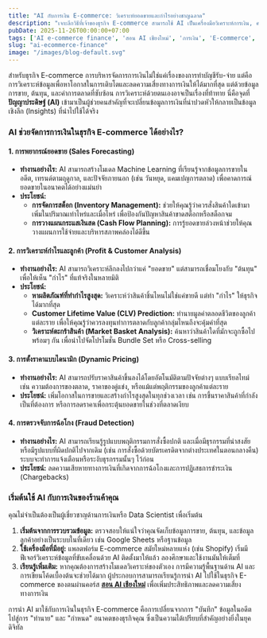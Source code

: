 ```yaml
---
title: "AI กับการเงิน E-commerce: วิเคราะห์ยอดขายและกำไรอย่างชาญฉลาด"
description: "เจาะลึกวิธีที่เจ้าของธุรกิจ E-commerce สามารถใช้ AI เป็นเครื่องมือวิเคราะห์การเงิน, คาดการณ์ยอดขาย, จัดการสต็อก, และเพิ่มผลกำไรได้อย่างแม่นยำ"
pubDate: 2025-11-26T00:00:00+07:00
tags: ['AI e-commerce finance', 'สอน AI เชียงใหม่', 'การเงิน', 'E-commerce', 'วิเคราะห์ข้อมูล']
slug: "ai-ecommerce-finance"
image: "/images/blog-default.svg"
---
```


สำหรับธุรกิจ E-commerce การบริหารจัดการการเงินไม่ใช่แค่เรื่องของการทำบัญชีรับ-จ่าย แต่คือการวิเคราะห์ข้อมูลเพื่อหาโอกาสในการเติบโตและลดความเสี่ยงทางการเงินให้ได้มากที่สุด แต่ด้วยข้อมูลการขาย, ต้นทุน, และค่าการตลาดที่ซับซ้อน การวิเคราะห์ด้วยตนเองอาจเป็นเรื่องที่ท้าทาย นี่คือจุดที่ **ปัญญาประดิษฐ์ (AI)** เข้ามาเป็นผู้ช่วยคนสำคัญที่จะเปลี่ยนข้อมูลการเงินที่น่าปวดหัวให้กลายเป็นข้อมูลเชิงลึก (Insights) ที่นำไปใช้ได้จริง

### AI ช่วยจัดการการเงินในธุรกิจ E-commerce ได้อย่างไร?

#### 1. การพยากรณ์ยอดขาย (Sales Forecasting)

- **ทำงานอย่างไร:** AI สามารถสร้างโมเดล Machine Learning ที่เรียนรู้จากข้อมูลการขายในอดีต, เทรนด์ตามฤดูกาล, และปัจจัยภายนอก (เช่น วันหยุด, แคมเปญการตลาด) เพื่อคาดการณ์ยอดขายในอนาคตได้อย่างแม่นยำ
- **ประโยชน์:**
  - **การจัดการสต็อก (Inventory Management):** ช่วยให้คุณรู้ว่าควรสั่งสินค้าใดเข้ามาเพิ่มในปริมาณเท่าไหร่และเมื่อไหร่ เพื่อป้องกันปัญหาสินค้าขาดสต็อกหรือสต็อกจม
  - **การวางแผนกระแสเงินสด (Cash Flow Planning):** การรู้ยอดขายล่วงหน้าช่วยให้คุณวางแผนการใช้จ่ายและบริหารสภาพคล่องได้ดีขึ้น

#### 2. การวิเคราะห์กำไรและลูกค้า (Profit & Customer Analysis)

- **ทำงานอย่างไร:** AI สามารถวิเคราะห์ลึกลงไปกว่าแค่ "ยอดขาย" แต่สามารถเชื่อมโยงกับ "ต้นทุน" เพื่อให้เห็น "กำไร" ที่แท้จริงในหลายมิติ
- **ประโยชน์:**
  - **หาผลิตภัณฑ์ที่ทำกำไรสูงสุด:** วิเคราะห์ว่าสินค้าชิ้นไหนไม่ใช่แค่ขายดี แต่ทำ "กำไร" ให้ธุรกิจได้มากที่สุด
  - **Customer Lifetime Value (CLV) Prediction:** ทำนายมูลค่าตลอดชีวิตของลูกค้าแต่ละราย เพื่อให้คุณรู้ว่าควรลงทุนทำการตลาดกับลูกค้ากลุ่มไหนถึงจะคุ้มค่าที่สุด
  - **วิเคราะห์ตะกร้าสินค้า (Market Basket Analysis):** ค้นหาว่าสินค้าใดที่มักจะถูกซื้อไปพร้อมๆ กัน เพื่อนำไปจัดโปรโมชั่น Bundle Set หรือ Cross-selling

#### 3. การตั้งราคาแบบไดนามิก (Dynamic Pricing)

- **ทำงานอย่างไร:** AI สามารถปรับราคาสินค้าขึ้นลงได้โดยอัตโนมัติตามปัจจัยต่างๆ แบบเรียลไทม์ เช่น ความต้องการของตลาด, ราคาของคู่แข่ง, หรือแม้แต่พฤติกรรมของลูกค้าแต่ละราย
- **ประโยชน์:** เพิ่มโอกาสในการขายและสร้างกำไรสูงสุดในทุกช่วงเวลา เช่น การขึ้นราคาสินค้าที่กำลังเป็นที่ต้องการ หรือการลดราคาเพื่อกระตุ้นยอดขายในช่วงที่ตลาดเงียบ

#### 4. การตรวจจับการฉ้อโกง (Fraud Detection)

- **ทำงานอย่างไร:** AI สามารถเรียนรู้รูปแบบพฤติกรรมการสั่งซื้อปกติ และเมื่อมีธุรกรรมที่น่าสงสัยหรือมีรูปแบบที่ผิดปกติไปจากเดิม (เช่น การสั่งซื้อด้วยบัตรเครดิตจากต่างประเทศในตอนกลางคืน) ระบบจะทำการแจ้งเตือนหรือระงับธุรกรรมนั้นๆ ไว้ก่อน
- **ประโยชน์:** ลดความเสียหายทางการเงินที่เกิดจากการฉ้อโกงและการปฏิเสธการชำระเงิน (Chargebacks)

### เริ่มต้นใช้ AI กับการเงินของร้านค้าคุณ

คุณไม่จำเป็นต้องเป็นผู้เชี่ยวชาญด้านการเงินหรือ Data Scientist เพื่อเริ่มต้น

1.  **เริ่มต้นจากการรวบรวมข้อมูล:** ตรวจสอบให้แน่ใจว่าคุณจัดเก็บข้อมูลการขาย, ต้นทุน, และข้อมูลลูกค้าอย่างเป็นระบบในที่เดียว เช่น Google Sheets หรือฐานข้อมูล
2.  **ใช้เครื่องมือที่มีอยู่:** แพลตฟอร์ม E-commerce สมัยใหม่หลายแห่ง (เช่น Shopify) เริ่มมีฟีเจอร์วิเคราะห์ข้อมูลที่ขับเคลื่อนด้วย AI ติดตั้งมาให้แล้ว ลองศึกษาและใช้งานมันให้เต็มที่
3.  **เรียนรู้เพิ่มเติม:** หากคุณต้องการสร้างโมเดลวิเคราะห์ของตัวเอง การมีความรู้พื้นฐานด้าน AI และการเขียนโค้ดเบื้องต้นจะช่วยได้มาก ผู้ประกอบการสามารถเรียนรู้การนำ AI ไปใช้ในธุรกิจ E-commerce ของตนผ่านคอร์ส **[สอน AI เชียงใหม่](https://www.aiunlockinnovations.com/)** เพื่อเพิ่มประสิทธิภาพและลดความเสี่ยงทางการเงิน

การนำ AI มาใช้กับการเงินในธุรกิจ E-commerce คือการเปลี่ยนจากการ "บันทึก" ข้อมูลในอดีต ไปสู่การ "ทำนาย" และ "กำหนด" อนาคตของธุรกิจคุณ ซึ่งเป็นความได้เปรียบที่สำคัญอย่างยิ่งในยุคดิจิทัล
